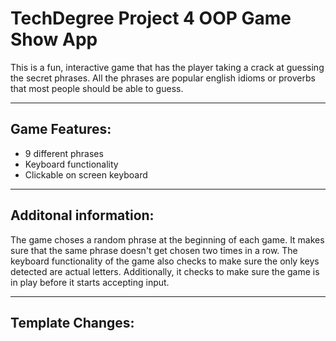 # TechDegree Project 4 OOP Game Show App
 
 <p>This is a fun, interactive game that has the player taking a crack at guessing the secret phrases. All the phrases are popular english idioms or proverbs that most people should be able to guess.</p>

 ---

<h2>Game Features:</h2>
 <ul>
    <li>9 different phrases</li>
    <li>Keyboard functionality</li>
    <li>Clickable on screen keyboard</li>
 </ul>

 ---

 <h2>Additonal information:</h2>

 <p>The game choses a random phrase at the beginning of each game. It makes sure that the same phrase doesn't get chosen two times in a row. The keyboard functionality of the game also checks to make sure the only keys detected are actual letters. Additionally, it checks to make sure the game is in play before it starts accepting input.</p>

 ---
 
<h2>Template Changes:</h2>

 <p></p>